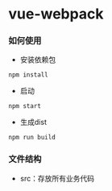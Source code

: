 # vue-webpack
### 如何使用
+  安装依赖包
```
npm install
```
+  启动
```
npm start
```
+  生成dist
```
npm run build
```
### 文件结构
+  src：存放所有业务代码